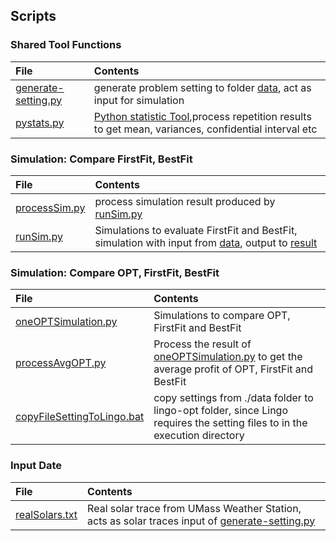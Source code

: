 ## Scripts

### Shared Tool Functions
|File| Contents|
|:----|:-------|
|[generate-setting.py](./generate-setting.py)| generate problem setting to folder [data](../data), act as input for simulation|
|[pystats.py](./pystats.py)|  [Python statistic Tool](https://github.com/xizhonghua/pystats),process repetition results to get mean, variances, confidential interval etc|

### Simulation: Compare FirstFit, BestFit
|File| Contents|
|:----|:-------|
|[processSim.py](./processSim.py)| process simulation result produced by [runSim.py](./runSim.py)|
|[runSim.py](./runSim.py)| Simulations to evaluate FirstFit and BestFit, simulation with input from [data](../data), output to [result](../result)


### Simulation: Compare OPT, FirstFit, BestFit
|File| Contents|
|:----|:-------|
|[oneOPTSimulation.py](./oneOPTSimulation.py)| Simulations to compare OPT, FirstFit and BestFit| 
|[processAvgOPT.py](./processAvgOPT.py)| Process the result of [oneOPTSimulation.py](./oneOPTSimulation.py) to get the average profit of OPT, FirstFit and BestFit|
|[copyFileSettingToLingo.bat](./copyFileSettingToLingo.bat)| copy settings from ./data folder to lingo-opt folder, since Lingo requires the setting files to in the execution directory|

### Input Date
|File| Contents|
|:----|:-------|
|[realSolars.txt](./realSolars.txt)| Real solar trace from UMass Weather Station, acts as solar traces input of [generate-setting.py](./generate-setting.py)|






